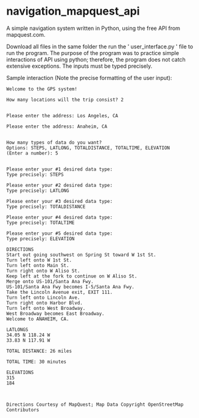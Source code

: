 # navigation_mapquest_api
A simple navigation system written in Python, using the free API from mapquest.com.

Download all files in the same folder the run the ' user_interface.py ' file to run the program. The purpose of the program was to practice simple interactions of API using python; therefore, the program does not catch extensive exceptions. The inputs must be typed precisely.


Sample interaction (Note the precise formatting of the user input): 


```
Welcome to the GPS system!

How many locations will the trip consist? 2


Please enter the address: Los Angeles, CA

Please enter the address: Anaheim, CA


How many types of data do you want? 
Options: STEPS, LATLONG, TOTALDISTANCE, TOTALTIME, ELEVATION 
(Enter a number): 5


Please enter your #1 desired data type: 
Type precisely: STEPS

Please enter your #2 desired data type: 
Type precisely: LATLONG

Please enter your #3 desired data type: 
Type precisely: TOTALDISTANCE

Please enter your #4 desired data type: 
Type precisely: TOTALTIME

Please enter your #5 desired data type: 
Type precisely: ELEVATION

DIRECTIONS
Start out going southwest on Spring St toward W 1st St.
Turn left onto W 1st St.
Turn left onto Main St.
Turn right onto W Aliso St.
Keep left at the fork to continue on W Aliso St.
Merge onto US-101/Santa Ana Fwy.
US-101/Santa Ana Fwy becomes I-5/Santa Ana Fwy.
Take the Lincoln Avenue exit, EXIT 111.
Turn left onto Lincoln Ave.
Turn right onto Harbor Blvd.
Turn left onto West Broadway.
West Broadway becomes East Broadway.
Welcome to ANAHEIM, CA.

LATLONGS
34.05 N 118.24 W
33.83 N 117.91 W

TOTAL DISTANCE: 26 miles

TOTAL TIME: 30 minutes

ELEVATIONS
315
184



Directions Courtesy of MapQuest; Map Data Copyright OpenStreetMap Contributors




```
